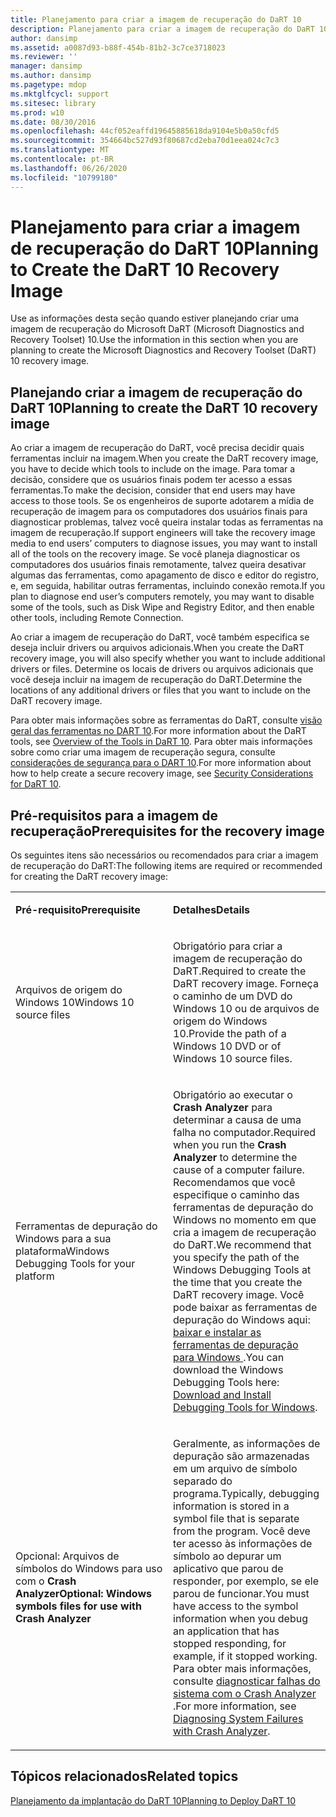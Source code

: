 ```yaml
---
title: Planejamento para criar a imagem de recuperação do DaRT 10
description: Planejamento para criar a imagem de recuperação do DaRT 10
author: dansimp
ms.assetid: a0087d93-b88f-454b-81b2-3c7ce3718023
ms.reviewer: ''
manager: dansimp
ms.author: dansimp
ms.pagetype: mdop
ms.mktglfcycl: support
ms.sitesec: library
ms.prod: w10
ms.date: 08/30/2016
ms.openlocfilehash: 44cf052eaffd19645885618da9104e5b0a50cfd5
ms.sourcegitcommit: 354664bc527d93f80687cd2eba70d1eea024c7c3
ms.translationtype: MT
ms.contentlocale: pt-BR
ms.lasthandoff: 06/26/2020
ms.locfileid: "10799180"
---
```

# <span data-ttu-id="86c99-103">Planejamento para criar a imagem de recuperação do DaRT 10</span><span class="sxs-lookup"><span data-stu-id="86c99-103">Planning to Create the DaRT 10 Recovery Image</span></span>


<span data-ttu-id="86c99-104">Use as informações desta seção quando estiver planejando criar uma imagem de recuperação do Microsoft DaRT (Microsoft Diagnostics and Recovery Toolset) 10.</span><span class="sxs-lookup"><span data-stu-id="86c99-104">Use the information in this section when you are planning to create the Microsoft Diagnostics and Recovery Toolset (DaRT) 10 recovery image.</span></span>

## <span data-ttu-id="86c99-105">Planejando criar a imagem de recuperação do DaRT 10</span><span class="sxs-lookup"><span data-stu-id="86c99-105">Planning to create the DaRT 10 recovery image</span></span>


<span data-ttu-id="86c99-106">Ao criar a imagem de recuperação do DaRT, você precisa decidir quais ferramentas incluir na imagem.</span><span class="sxs-lookup"><span data-stu-id="86c99-106">When you create the DaRT recovery image, you have to decide which tools to include on the image.</span></span> <span data-ttu-id="86c99-107">Para tomar a decisão, considere que os usuários finais podem ter acesso a essas ferramentas.</span><span class="sxs-lookup"><span data-stu-id="86c99-107">To make the decision, consider that end users may have access to those tools.</span></span> <span data-ttu-id="86c99-108">Se os engenheiros de suporte adotarem a mídia de recuperação de imagem para os computadores dos usuários finais para diagnosticar problemas, talvez você queira instalar todas as ferramentas na imagem de recuperação.</span><span class="sxs-lookup"><span data-stu-id="86c99-108">If support engineers will take the recovery image media to end users’ computers to diagnose issues, you may want to install all of the tools on the recovery image.</span></span> <span data-ttu-id="86c99-109">Se você planeja diagnosticar os computadores dos usuários finais remotamente, talvez queira desativar algumas das ferramentas, como apagamento de disco e editor do registro, e, em seguida, habilitar outras ferramentas, incluindo conexão remota.</span><span class="sxs-lookup"><span data-stu-id="86c99-109">If you plan to diagnose end user’s computers remotely, you may want to disable some of the tools, such as Disk Wipe and Registry Editor, and then enable other tools, including Remote Connection.</span></span>

<span data-ttu-id="86c99-110">Ao criar a imagem de recuperação do DaRT, você também especifica se deseja incluir drivers ou arquivos adicionais.</span><span class="sxs-lookup"><span data-stu-id="86c99-110">When you create the DaRT recovery image, you will also specify whether you want to include additional drivers or files.</span></span> <span data-ttu-id="86c99-111">Determine os locais de drivers ou arquivos adicionais que você deseja incluir na imagem de recuperação do DaRT.</span><span class="sxs-lookup"><span data-stu-id="86c99-111">Determine the locations of any additional drivers or files that you want to include on the DaRT recovery image.</span></span>

<span data-ttu-id="86c99-112">Para obter mais informações sobre as ferramentas do DaRT, consulte [visão geral das ferramentas no DART 10](overview-of-the-tools-in-dart-10.md).</span><span class="sxs-lookup"><span data-stu-id="86c99-112">For more information about the DaRT tools, see [Overview of the Tools in DaRT 10](overview-of-the-tools-in-dart-10.md).</span></span> <span data-ttu-id="86c99-113">Para obter mais informações sobre como criar uma imagem de recuperação segura, consulte [considerações de segurança para o DART 10](security-considerations-for-dart-10.md).</span><span class="sxs-lookup"><span data-stu-id="86c99-113">For more information about how to help create a secure recovery image, see [Security Considerations for DaRT 10](security-considerations-for-dart-10.md).</span></span>

## <span data-ttu-id="86c99-114">Pré-requisitos para a imagem de recuperação</span><span class="sxs-lookup"><span data-stu-id="86c99-114">Prerequisites for the recovery image</span></span>


<span data-ttu-id="86c99-115">Os seguintes itens são necessários ou recomendados para criar a imagem de recuperação do DaRT:</span><span class="sxs-lookup"><span data-stu-id="86c99-115">The following items are required or recommended for creating the DaRT recovery image:</span></span>

<table>
<colgroup>
<col width="50%" />
<col width="50%" />
</colgroup>
<tbody>
<tr class="odd">
<td align="left"><p><strong><span data-ttu-id="86c99-116">Pré-requisito</span><span class="sxs-lookup"><span data-stu-id="86c99-116">Prerequisite</span></span></strong></p></td>
<td align="left"><p><strong><span data-ttu-id="86c99-117">Detalhes</span><span class="sxs-lookup"><span data-stu-id="86c99-117">Details</span></span></strong></p></td>
</tr>
<tr class="even">
<td align="left"><p><span data-ttu-id="86c99-118">Arquivos de origem do Windows 10</span><span class="sxs-lookup"><span data-stu-id="86c99-118">Windows 10 source files</span></span></p></td>
<td align="left"><p><span data-ttu-id="86c99-119">Obrigatório para criar a imagem de recuperação do DaRT.</span><span class="sxs-lookup"><span data-stu-id="86c99-119">Required to create the DaRT recovery image.</span></span> <span data-ttu-id="86c99-120">Forneça o caminho de um DVD do Windows 10 ou de arquivos de origem do Windows 10.</span><span class="sxs-lookup"><span data-stu-id="86c99-120">Provide the path of a Windows 10 DVD or of Windows 10 source files.</span></span></p></td>
</tr>
<tr class="odd">
<td align="left"><p><span data-ttu-id="86c99-121">Ferramentas de depuração do Windows para a sua plataforma</span><span class="sxs-lookup"><span data-stu-id="86c99-121">Windows Debugging Tools for your platform</span></span></p></td>
<td align="left"><p><span data-ttu-id="86c99-122">Obrigatório ao executar o <strong> Crash Analyzer </strong> para determinar a causa de uma falha no computador.</span><span class="sxs-lookup"><span data-stu-id="86c99-122">Required when you run the <strong>Crash Analyzer</strong> to determine the cause of a computer failure.</span></span> <span data-ttu-id="86c99-123">Recomendamos que você especifique o caminho das ferramentas de depuração do Windows no momento em que cria a imagem de recuperação do DaRT.</span><span class="sxs-lookup"><span data-stu-id="86c99-123">We recommend that you specify the path of the Windows Debugging Tools at the time that you create the DaRT recovery image.</span></span> <span data-ttu-id="86c99-124">Você pode baixar as ferramentas de depuração do Windows aqui: <a href="https://docs.microsoft.com/windows-hardware/drivers/debugger/" data-raw-source="[Download and Install Debugging Tools for Windows](https://docs.microsoft.com/windows-hardware/drivers/debugger/)"> baixar e instalar as ferramentas de depuração para Windows </a> .</span><span class="sxs-lookup"><span data-stu-id="86c99-124">You can download the Windows Debugging Tools here: <a href="https://docs.microsoft.com/windows-hardware/drivers/debugger/" data-raw-source="[Download and Install Debugging Tools for Windows](https://docs.microsoft.com/windows-hardware/drivers/debugger/)">Download and Install Debugging Tools for Windows</a>.</span></span></p></td>
</tr>
<tr class="even">
<td align="left"><p><span data-ttu-id="86c99-125">Opcional: Arquivos de símbolos do Windows para uso com o <strong> Crash Analyzer</span><span class="sxs-lookup"><span data-stu-id="86c99-125">Optional: Windows symbols files for use with <strong>Crash Analyzer</span></span></strong></p></td>
<td align="left"><p><span data-ttu-id="86c99-126">Geralmente, as informações de depuração são armazenadas em um arquivo de símbolo separado do programa.</span><span class="sxs-lookup"><span data-stu-id="86c99-126">Typically, debugging information is stored in a symbol file that is separate from the program.</span></span> <span data-ttu-id="86c99-127">Você deve ter acesso às informações de símbolo ao depurar um aplicativo que parou de responder, por exemplo, se ele parou de funcionar.</span><span class="sxs-lookup"><span data-stu-id="86c99-127">You must have access to the symbol information when you debug an application that has stopped responding, for example, if it stopped working.</span></span> <span data-ttu-id="86c99-128">Para obter mais informações, consulte <a href="diagnosing-system-failures-with-crash-analyzer-dart-10.md" data-raw-source="[Diagnosing System Failures with Crash Analyzer](diagnosing-system-failures-with-crash-analyzer-dart-10.md)"> diagnosticar falhas do sistema com o Crash Analyzer </a> .</span><span class="sxs-lookup"><span data-stu-id="86c99-128">For more information, see <a href="diagnosing-system-failures-with-crash-analyzer-dart-10.md" data-raw-source="[Diagnosing System Failures with Crash Analyzer](diagnosing-system-failures-with-crash-analyzer-dart-10.md)">Diagnosing System Failures with Crash Analyzer</a>.</span></span></p></td>
</tr>
</tbody>
</table>

 

## <span data-ttu-id="86c99-129">Tópicos relacionados</span><span class="sxs-lookup"><span data-stu-id="86c99-129">Related topics</span></span>

[<span data-ttu-id="86c99-130">Planejamento da implantação do DaRT 10</span><span class="sxs-lookup"><span data-stu-id="86c99-130">Planning to Deploy DaRT 10</span></span>](planning-to-deploy-dart-10.md)

 

 




